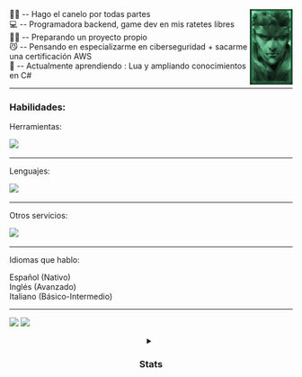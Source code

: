 

<img align='right' src=https://github.com/insonyy/insonyy/blob/56df13b338f8c02fbe32d9b7b059e17e4be344ab/tumblr_ma5f9esvJD1rvkdlio1_r3_250.gif width='15%'>
🤸‍♀️ -- Hago el canelo por todas partes<br>
💻 -- Programadora backend, game dev en mis ratetes libres<br>
🏃‍♀️ -- Preparando un proyecto propio<br>
😼 -- Pensando en especializarme en ciberseguridad + sacarme una certificación AWS<br>
📖 -- Actualmente aprendiendo : Lua y ampliando conocimientos en C#

  * * *

### Habilidades:

Herramientas:
<p align="left">
  <a href="https://skillicons.dev">
    <img src="https://skillicons.dev/icons?i=git,docker,powershell,linux,androidstudio,apollo,mongo,hibernate,spring,unity,idea,vim,mysql,aws&perline=8" />
  </a>
</p>

* * *

Lenguajes:

<p align="left">
  <a href="https://skillicons.dev">
    <img src="https://skillicons.dev/icons?i=java,python,kotlin,bash,cs,css,html&perline=8" />
  </a>
</p>

* * *

Otros servicios:

<p align="left">
  <a href="https://skillicons.dev">
    <img src="https://skillicons.dev/icons?i=postman,github&perline=8" />
  </a>
</p>

* * *


Idiomas que hablo:

Español (Nativo)<br>
Inglés (Avanzado)<br>
Italiano (Básico-Intermedio)<br>

* * *

![](https://komarev.com/ghpvc/?username=insonyy&color=blue) ![](https://www.codewars.com/users/insonyy/badges/small)

<details align = "center">
<summary><h3 align="center">Stats</h2></summary>  

<p align="center">
  <img src="https://github-readme-stats.vercel.app/api?username=insonyy&show_icons=true&theme=tokyonight"/>
  <img width="auto" src ="https://github-readme-stats.vercel.app/api/top-langs/?username=insonyy&theme=tokyonight">
</p>
<br>
</details>
